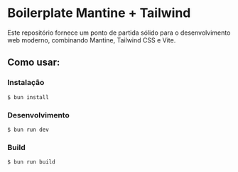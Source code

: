 # Boilerplate Mantine + Tailwind

Este repositório fornece um ponto de partida sólido para o desenvolvimento web moderno, combinando Mantine, Tailwind CSS e Vite.

## Como usar:

### Instalação

```
$ bun install
```

### Desenvolvimento

```
$ bun run dev
```

### Build

```
$ bun run build
```
